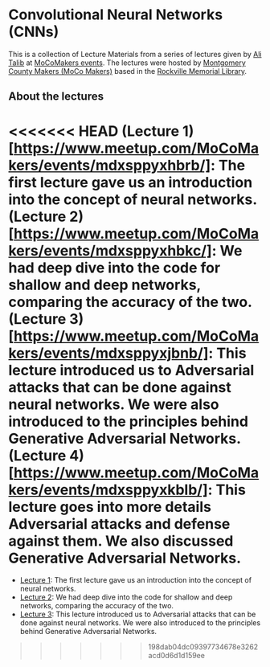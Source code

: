# Convolutional Neural Networks (CNNs)

This is a collection of Lecture Materials from a series of lectures given by [Ali Talib](https://www.linkedin.com/in/aliasgertalib) at [MoCoMakers events](https://www.meetup.com/MoCoMakers).
The lectures were hosted by [Montgomery County Makers (MoCo Makers)](http://www.mocomakers.com/) based in the [Rockville Memorial Library](https://www.google.com/maps/search/?api=1&query=Rockville+Town+Square+Plaza%2C+30+Maryland+Ave%2C+Rockville%2C+MD%2C+us).


## About the lectures
<<<<<<< HEAD
(Lecture 1)[https://www.meetup.com/MoCoMakers/events/mdxsppyxhbrb/]: The first lecture gave us an introduction into the concept of neural networks.
(Lecture 2)[https://www.meetup.com/MoCoMakers/events/mdxsppyxhbkc/]: We had deep dive into the code for shallow and deep networks, comparing the accuracy of the two.
(Lecture 3)[https://www.meetup.com/MoCoMakers/events/mdxsppyxjbnb/]: This lecture introduced us to Adversarial attacks that can be done against neural networks. We were also introduced to the principles behind Generative Adversarial Networks.
(Lecture 4)[https://www.meetup.com/MoCoMakers/events/mdxsppyxkblb/]: This lecture goes into more details Adversarial attacks and defense against them. We also discussed Generative Adversarial Networks.
=======
- [Lecture 1](https://www.meetup.com/MoCoMakers/events/mdxsppyxhbrb/): The first lecture gave us an introduction into the concept of neural networks.
- [Lecture 2](https://www.meetup.com/MoCoMakers/events/mdxsppyxhbkc/): We had deep dive into the code for shallow and deep networks, comparing the accuracy of the two.
- [Lecture 3](https://www.meetup.com/MoCoMakers/events/mdxsppyxjbnb/): This lecture introduced us to Adversarial attacks that can be done against neural networks. We were also introduced to the principles behind Generative Adversarial Networks.
>>>>>>> 198dab04dc09397734678e3262acd0d6d1d159ee
